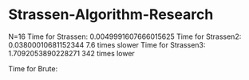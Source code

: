 # Strassen-Algorithm-Research

N=16
Time for Strassen: 0.0049991607666015625
Time for Strassen2: 0.03800010681152344         7.6 times slower
Time for Strassen3: 1.7092053890228271          342 times lower

Time for Brute: 